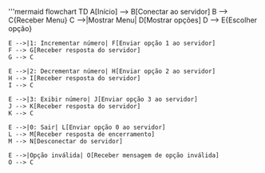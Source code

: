 '''mermaid
flowchart TD
    A[Início] --> B[Conectar ao servidor]
    B --> C{Receber Menu}
    C -->|Mostrar Menu| D[Mostrar opções]
    D --> E{Escolher opção}
    
    E -->|1: Incrementar número| F[Enviar opção 1 ao servidor]
    F --> G[Receber resposta do servidor]
    G --> C
    
    E -->|2: Decrementar número| H[Enviar opção 2 ao servidor]
    H --> I[Receber resposta do servidor]
    I --> C
    
    E -->|3: Exibir número| J[Enviar opção 3 ao servidor]
    J --> K[Receber resposta do servidor]
    K --> C
    
    E -->|0: Sair| L[Enviar opção 0 ao servidor]
    L --> M[Receber resposta de encerramento]
    M --> N[Desconectar do servidor]
    
    E -->|Opção inválida| O[Receber mensagem de opção inválida]
    O --> C
